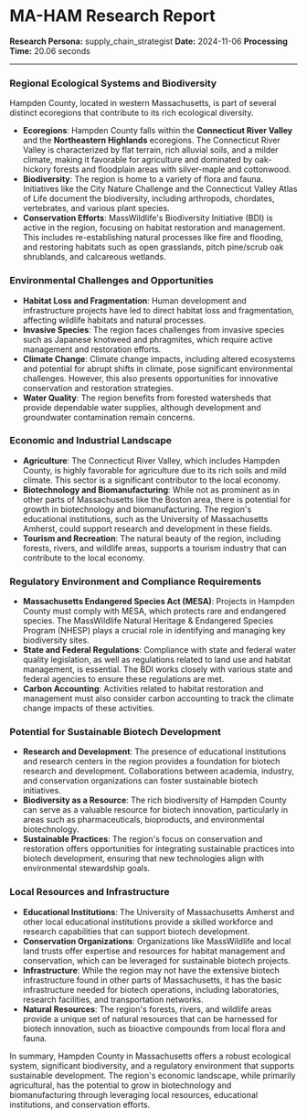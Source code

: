 # MA-HAM Research Report

**Research Persona:** supply_chain_strategist
**Date:** 2024-11-06
**Processing Time:** 20.06 seconds

---

### Regional Ecological Systems and Biodiversity

Hampden County, located in western Massachusetts, is part of several distinct ecoregions that contribute to its rich ecological diversity.

- **Ecoregions**: Hampden County falls within the **Connecticut River Valley** and the **Northeastern Highlands** ecoregions. The Connecticut River Valley is characterized by flat terrain, rich alluvial soils, and a milder climate, making it favorable for agriculture and dominated by oak-hickory forests and floodplain areas with silver-maple and cottonwood.
- **Biodiversity**: The region is home to a variety of flora and fauna. Initiatives like the City Nature Challenge and the Connecticut Valley Atlas of Life document the biodiversity, including arthropods, chordates, vertebrates, and various plant species.
- **Conservation Efforts**: MassWildlife's Biodiversity Initiative (BDI) is active in the region, focusing on habitat restoration and management. This includes re-establishing natural processes like fire and flooding, and restoring habitats such as open grasslands, pitch pine/scrub oak shrublands, and calcareous wetlands.

### Environmental Challenges and Opportunities

- **Habitat Loss and Fragmentation**: Human development and infrastructure projects have led to direct habitat loss and fragmentation, affecting wildlife habitats and natural processes.
- **Invasive Species**: The region faces challenges from invasive species such as Japanese knotweed and phragmites, which require active management and restoration efforts.
- **Climate Change**: Climate change impacts, including altered ecosystems and potential for abrupt shifts in climate, pose significant environmental challenges. However, this also presents opportunities for innovative conservation and restoration strategies.
- **Water Quality**: The region benefits from forested watersheds that provide dependable water supplies, although development and groundwater contamination remain concerns.

### Economic and Industrial Landscape

- **Agriculture**: The Connecticut River Valley, which includes Hampden County, is highly favorable for agriculture due to its rich soils and mild climate. This sector is a significant contributor to the local economy.
- **Biotechnology and Biomanufacturing**: While not as prominent as in other parts of Massachusetts like the Boston area, there is potential for growth in biotechnology and biomanufacturing. The region's educational institutions, such as the University of Massachusetts Amherst, could support research and development in these fields.
- **Tourism and Recreation**: The natural beauty of the region, including forests, rivers, and wildlife areas, supports a tourism industry that can contribute to the local economy.

### Regulatory Environment and Compliance Requirements

- **Massachusetts Endangered Species Act (MESA)**: Projects in Hampden County must comply with MESA, which protects rare and endangered species. The MassWildlife Natural Heritage & Endangered Species Program (NHESP) plays a crucial role in identifying and managing key biodiversity sites.
- **State and Federal Regulations**: Compliance with state and federal water quality legislation, as well as regulations related to land use and habitat management, is essential. The BDI works closely with various state and federal agencies to ensure these regulations are met.
- **Carbon Accounting**: Activities related to habitat restoration and management must also consider carbon accounting to track the climate change impacts of these activities.

### Potential for Sustainable Biotech Development

- **Research and Development**: The presence of educational institutions and research centers in the region provides a foundation for biotech research and development. Collaborations between academia, industry, and conservation organizations can foster sustainable biotech initiatives.
- **Biodiversity as a Resource**: The rich biodiversity of Hampden County can serve as a valuable resource for biotech innovation, particularly in areas such as pharmaceuticals, bioproducts, and environmental biotechnology.
- **Sustainable Practices**: The region's focus on conservation and restoration offers opportunities for integrating sustainable practices into biotech development, ensuring that new technologies align with environmental stewardship goals.

### Local Resources and Infrastructure

- **Educational Institutions**: The University of Massachusetts Amherst and other local educational institutions provide a skilled workforce and research capabilities that can support biotech development.
- **Conservation Organizations**: Organizations like MassWildlife and local land trusts offer expertise and resources for habitat management and conservation, which can be leveraged for sustainable biotech projects.
- **Infrastructure**: While the region may not have the extensive biotech infrastructure found in other parts of Massachusetts, it has the basic infrastructure needed for biotech operations, including laboratories, research facilities, and transportation networks.
- **Natural Resources**: The region's forests, rivers, and wildlife areas provide a unique set of natural resources that can be harnessed for biotech innovation, such as bioactive compounds from local flora and fauna.

In summary, Hampden County in Massachusetts offers a robust ecological system, significant biodiversity, and a regulatory environment that supports sustainable development. The region's economic landscape, while primarily agricultural, has the potential to grow in biotechnology and biomanufacturing through leveraging local resources, educational institutions, and conservation efforts.